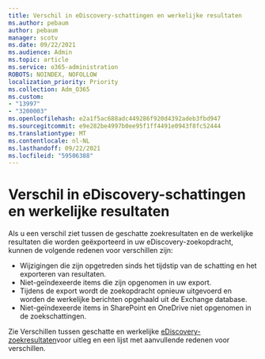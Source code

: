 ```yaml
---
title: Verschil in eDiscovery-schattingen en werkelijke resultaten
ms.author: pebaum
author: pebaum
manager: scotv
ms.date: 09/22/2021
ms.audience: Admin
ms.topic: article
ms.service: o365-administration
ROBOTS: NOINDEX, NOFOLLOW
localization_priority: Priority
ms.collection: Adm_O365
ms.custom:
- "13997"
- "3200003"
ms.openlocfilehash: e2a1f5ac688adc449286f920d4392adeb3fbd947
ms.sourcegitcommit: e9e282be4997b0ee95f1ff4491e0943f8fc52444
ms.translationtype: MT
ms.contentlocale: nl-NL
ms.lasthandoff: 09/22/2021
ms.locfileid: "59506388"
---
```

# <a name="difference-in-ediscovery-estimates-and-actual-results"></a>Verschil in eDiscovery-schattingen en werkelijke resultaten

Als u een verschil ziet tussen de geschatte zoekresultaten en de werkelijke resultaten die worden geëxporteerd in uw eDiscovery-zoekopdracht, kunnen de volgende redenen voor verschillen zijn:

- Wijzigingen die zijn opgetreden sinds het tijdstip van de schatting en het exporteren van resultaten.
- Niet-geïndexeerde items die zijn opgenomen in uw export.
- Tijdens de export wordt de zoekopdracht opnieuw uitgevoerd en worden de werkelijke berichten opgehaald uit de Exchange database.
- Niet-geïndexeerde items in SharePoint en OneDrive niet opgenomen in de zoekschattingen.

Zie Verschillen tussen geschatte en werkelijke [eDiscovery-zoekresultaten](https://docs.microsoft.com/microsoft-365/compliance/differences-between-estimated-and-actual-ediscovery-search-results)voor uitleg en een lijst met aanvullende redenen voor verschillen.